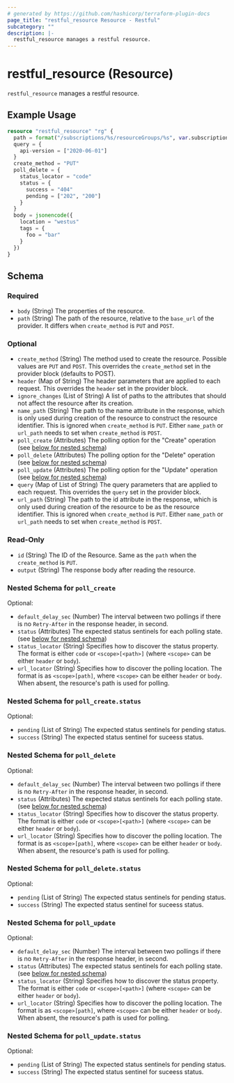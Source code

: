 ```yaml
---
# generated by https://github.com/hashicorp/terraform-plugin-docs
page_title: "restful_resource Resource - Restful"
subcategory: ""
description: |-
  restful_resource manages a restful resource.
---
```


# restful_resource (Resource)

`restful_resource` manages a restful resource.

## Example Usage

```terraform
resource "restful_resource" "rg" {
  path = format("/subscriptions/%s/resourceGroups/%s", var.subscription_id, "example")
  query = {
    api-version = ["2020-06-01"]
  }
  create_method = "PUT"
  poll_delete = {
    status_locator = "code"
    status = {
      success = "404"
      pending = ["202", "200"]
    }
  }
  body = jsonencode({
    location = "westus"
    tags = {
      foo = "bar"
    }
  })
}
```

<!-- schema generated by tfplugindocs -->
## Schema

### Required

- `body` (String) The properties of the resource.
- `path` (String) The path of the resource, relative to the `base_url` of the provider. It differs when `create_method` is `PUT` and `POST`.

### Optional

- `create_method` (String) The method used to create the resource. Possible values are `PUT` and `POST`. This overrides the `create_method` set in the provider block (defaults to POST).
- `header` (Map of String) The header parameters that are applied to each request. This overrides the `header` set in the provider block.
- `ignore_changes` (List of String) A list of paths to the attributes that should not affect the resource after its creation.
- `name_path` (String) The path to the name attribute in the response, which is only used during creation of the resource to construct the resource identifier. This is ignored when `create_method` is `PUT`. Either `name_path` or `url_path` needs to set when `create_method` is `POST`.
- `poll_create` (Attributes) The polling option for the "Create" operation (see [below for nested schema](#nestedatt--poll_create))
- `poll_delete` (Attributes) The polling option for the "Delete" operation (see [below for nested schema](#nestedatt--poll_delete))
- `poll_update` (Attributes) The polling option for the "Update" operation (see [below for nested schema](#nestedatt--poll_update))
- `query` (Map of List of String) The query parameters that are applied to each request. This overrides the `query` set in the provider block.
- `url_path` (String) The path to the id attribute in the response, which is only used during creation of the resource to be as the resource identifier. This is ignored when `create_method` is `PUT`. Either `name_path` or `url_path` needs to set when `create_method` is `POST`.

### Read-Only

- `id` (String) The ID of the Resource. Same as the `path` when the `create_method` is `PUT`.
- `output` (String) The response body after reading the resource.

<a id="nestedatt--poll_create"></a>
### Nested Schema for `poll_create`

Optional:

- `default_delay_sec` (Number) The interval between two pollings if there is no `Retry-After` in the response header, in second.
- `status` (Attributes) The expected status sentinels for each polling state. (see [below for nested schema](#nestedatt--poll_create--status))
- `status_locator` (String) Specifies how to discover the status property. The format is either `code` or `<scope>[<path>]` (where `<scope>` can be either `header` or `body`).
- `url_locator` (String) Specifies how to discover the polling location. The format is as `<scope>[path]`, where `<scope>` can be either `header` or `body`. When absent, the resource's path is used for polling.

<a id="nestedatt--poll_create--status"></a>
### Nested Schema for `poll_create.status`

Optional:

- `pending` (List of String) The expected status sentinels for pending status.
- `success` (String) The expected status sentinel for suceess status.



<a id="nestedatt--poll_delete"></a>
### Nested Schema for `poll_delete`

Optional:

- `default_delay_sec` (Number) The interval between two pollings if there is no `Retry-After` in the response header, in second.
- `status` (Attributes) The expected status sentinels for each polling state. (see [below for nested schema](#nestedatt--poll_delete--status))
- `status_locator` (String) Specifies how to discover the status property. The format is either `code` or `<scope>[<path>]` (where `<scope>` can be either `header` or `body`).
- `url_locator` (String) Specifies how to discover the polling location. The format is as `<scope>[path]`, where `<scope>` can be either `header` or `body`. When absent, the resource's path is used for polling.

<a id="nestedatt--poll_delete--status"></a>
### Nested Schema for `poll_delete.status`

Optional:

- `pending` (List of String) The expected status sentinels for pending status.
- `success` (String) The expected status sentinel for suceess status.



<a id="nestedatt--poll_update"></a>
### Nested Schema for `poll_update`

Optional:

- `default_delay_sec` (Number) The interval between two pollings if there is no `Retry-After` in the response header, in second.
- `status` (Attributes) The expected status sentinels for each polling state. (see [below for nested schema](#nestedatt--poll_update--status))
- `status_locator` (String) Specifies how to discover the status property. The format is either `code` or `<scope>[<path>]` (where `<scope>` can be either `header` or `body`).
- `url_locator` (String) Specifies how to discover the polling location. The format is as `<scope>[path]`, where `<scope>` can be either `header` or `body`. When absent, the resource's path is used for polling.

<a id="nestedatt--poll_update--status"></a>
### Nested Schema for `poll_update.status`

Optional:

- `pending` (List of String) The expected status sentinels for pending status.
- `success` (String) The expected status sentinel for suceess status.


